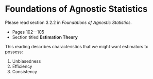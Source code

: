 # Foundations of Agnostic Statistics

Please read section 3.2.2 in *Foundations of Agnostic Statistics.* 

- Pages 102—105
- Section titled **Estimation Theory** 

This reading describes characteristics that we might want estimators to possess: 

1. Unbiasedness
2. Efficiency 
3. Consistency 

